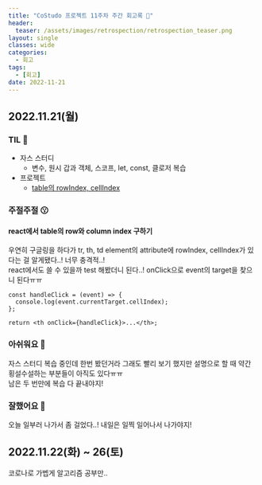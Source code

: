 ```yaml
---
title: "CoStudo 프로젝트 11주차 주간 회고록 🙂"
header:
  teaser: /assets/images/retrospection/retrospection_teaser.png
layout: single
classes: wide
categories:
  - 회고
tags:
  - [회고]
date: 2022-11-21
---
```


## 2022.11.21(월)

### TIL 🧐

- 자스 스터디
  - 변수, 원시 갑과 객체, 스코프, let, const, 클로저 복습
- 프로젝트
  - [table의 rowIndex, cellIndex](https://velog.io/@frenchkebab/table%EC%9D%98-index-%EC%89%BD%EA%B2%8C-%EC%B0%BE%EA%B8%B0)

### 주절주절 😗

#### react에서 table의 row와 column index 구하기

우연히 구글링을 하다가 tr, th, td element의 attribute에 rowIndex, cellIndex가 있다는 걸 알게됐다..! 너무 충격적..!  
react에서도 쓸 수 있을까 test 해봤더니 된다..! onClick으로 event의 target을 찾으니 된다ㅠㅠ

```tsx
const handleClick = (event) => {
  console.log(event.currentTarget.cellIndex);
};

return <th onClick={handleClick}>...</th>;
```

### 아쉬워요 🙁

자스 스터디 복습 중인데 한번 봤던거라 그래도 빨리 보기 했지만 설명으로 할 때 약간 횡설수설하는 부분들이 아직도 있다ㅠㅠ  
남은 두 번만에 복습 다 끝내야지!

### 잘했어요 🙂

오늘 일부러 나가서 좀 걸었다..! 내일은 일찍 일어나서 나가야지!

## 2022.11.22(화) ~ 26(토)

코로나로 가벱게 알고리즘 공부만..
